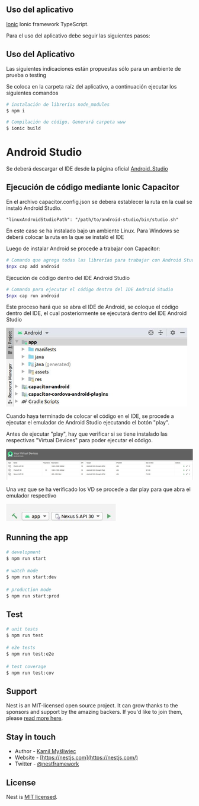 ## Uso del aplicativo

[Ionic](https://ionicframework.com/docs/components) Ionic framework TypeScript.

Para el uso del aplicativo debe seguir las siguientes pasos:

## Uso del Aplicativo

Las siguientes indicaciones están propuestas sólo para un ambiente de prueba o testing

Se coloca en la carpeta raíz del aplicativo, a continuación ejecutar los siguientes comandos

```bash
# instalación de librerías node_modules
$ npm i
```

```bash
# Compilación de código. Generará carpeta www
$ ionic build
```
# Android Studio

Se deberá descargar el IDE desde la página oficial [Android_Studio](https://developer.android.com/studio/)

## Ejecución de código mediante Ionic Capacitor

En el archivo capacitor.config.json se debera establecer la ruta en la cual se instaló Android Studio.

```
"linuxAndroidStudioPath": "/path/to/android-studio/bin/studio.sh"
```

En este caso se ha instalado bajo un ambiente Linux. Para Windows se deberá colocar la ruta en la que se instaló el IDE

Luego de instalar Android se procede a trabajar con Capacitor:

```bash
# Comando que agrega todas las librerías para trabajar con Android Studio
$npx cap add android
```
Ejecución de código dentro del IDE Android Studio

```bash
# Comando para ejecutar el código dentro del IDE Android Studio
$npx cap run android
```

Este proceso hará que se abra el IDE de Android, se coloque el código dentro del IDE, el cual posteriormente se ejecutará dentro del IDE Android Studio

![alt text](./src/assets/android_studio_compilacion.jpg)

Cuando haya terminado de colocar el código en el IDE, se procede a ejecutar el emulador de Android Studio ejecutando el botón "play".

Antes de ejecutar "play", hay que verificar si se tiene instalado las respectivas "Virtual Devices" para poder ejecutar el código.

![alt text](./src/assets/android_studio_virtual_machine.jpg)

Una vez que se ha verificado los VD se procede a dar play para que abra el emulador respectivo

![alt text](./src/assets/android_studio_emulador.jpg)

## Running the app

```bash
# development
$ npm run start

# watch mode
$ npm run start:dev

# production mode
$ npm run start:prod
```

## Test

```bash
# unit tests
$ npm run test

# e2e tests
$ npm run test:e2e

# test coverage
$ npm run test:cov
```

## Support

Nest is an MIT-licensed open source project. It can grow thanks to the sponsors and support by the amazing backers. If you'd like to join them, please [read more here](https://docs.nestjs.com/support).

## Stay in touch

- Author - [Kamil Myśliwiec](https://kamilmysliwiec.com)
- Website - [https://nestjs.com](https://nestjs.com/)
- Twitter - [@nestframework](https://twitter.com/nestframework)

## License

  Nest is [MIT licensed](LICENSE).
